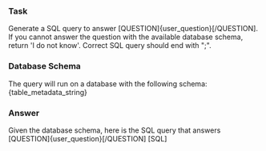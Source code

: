 ### Task
Generate a SQL query to answer [QUESTION]{user_question}[/QUESTION]. If you cannot answer the question with the available database schema, return 'I do not know'. Correct SQL query should end with ";". 

### Database Schema
The query will run on a database with the following schema:
{table_metadata_string}

### Answer
Given the database schema, here is the SQL query that answers [QUESTION]{user_question}[/QUESTION]
[SQL]